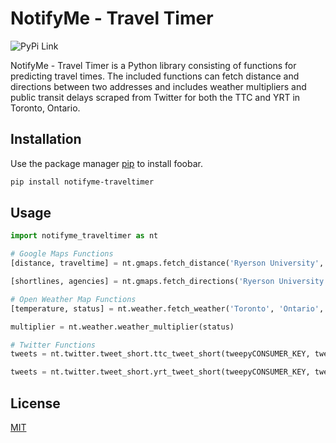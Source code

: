 # NotifyMe - Travel Timer

![PyPi Link](https://img.shields.io/badge/pypi-1.0.2-blue)

NotifyMe - Travel Timer is a Python library consisting of functions for predicting travel times. The included functions can fetch distance and directions between two addresses and includes weather multipliers and public transit delays scraped from Twitter for both the TTC and YRT in Toronto, Ontario.

## Installation

Use the package manager [pip](https://pip.pypa.io/en/stable/) to install foobar.

```bash
pip install notifyme-traveltimer
```

## Usage
```python
import notifyme_traveltimer as nt

# Google Maps Functions
[distance, traveltime] = nt.gmaps.fetch_distance('Ryerson University', 'University of Toronto', google_maps_api_key)

[shortlines, agencies] = nt.gmaps.fetch_directions('Ryerson University', 'University of Toronto', google_maps_api_key)

# Open Weather Map Functions
[temperature, status] = nt.weather.fetch_weather('Toronto', 'Ontario', open_weather_map_api_key)

multiplier = nt.weather.weather_multiplier(status)

# Twitter Functions
tweets = nt.twitter.tweet_short.ttc_tweet_short(tweepyCONSUMER_KEY, tweepyCONSUMER_SECRET, tweepyACCESS_TOKEN, tweepyACCESS_TOKEN_SECRET)

tweets = nt.twitter.tweet_short.yrt_tweet_short(tweepyCONSUMER_KEY, tweepyCONSUMER_SECRET, tweepyACCESS_TOKEN, tweepyACCESS_TOKEN_SECRET)
```

## License
[MIT](https://choosealicense.com/licenses/mit/)
